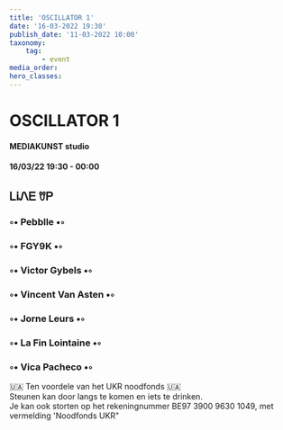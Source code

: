 ```yaml
---
title: 'OSCILLATOR 1'
date: '16-03-2022 19:30'
publish_date: '11-03-2022 10:00'
taxonomy:
    tag:
        - event
media_order: 
hero_classes:
---
```


# OSCILLATOR 1
#### MEDIAKUNST studio
#### 16/03/22 19:30 - 00:00
## ᏞᎥᏁᎬ ꀎᏢ
### ◦• Pebblle •◦
### ◦• FGY9K •◦
### ◦• Victor Gybels •◦
### ◦• Vincent Van Asten •◦
### ◦• Jorne Leurs •◦
### ◦• La Fin Lointaine •◦
### ◦• Vica Pacheco •◦
🇺🇦 Ten voordele van het UKR noodfonds 🇺🇦    
Steunen kan door langs te komen en iets te drinken.    
Je kan ook storten op het rekeningnummer BE97 3900 9630 1049, met vermelding 'Noodfonds UKR"
